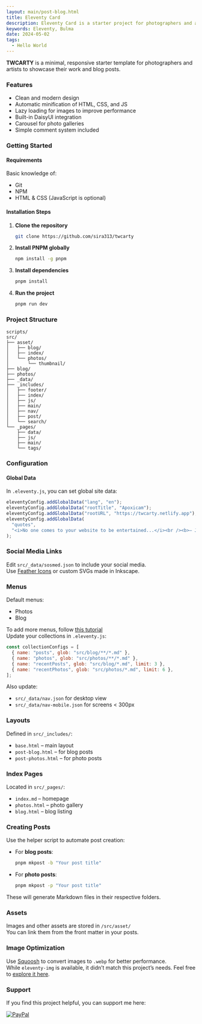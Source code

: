 ```yaml
---
layout: main/post-blog.html
title: Eleventy Card
description: Eleventy Card is a starter project for photographers and artists to showcase their work and blog content.
keywords: Eleventy, Bulma
date: 2024-05-02
tags:
  - Hello World
---
```


**TWCARTY** is a minimal, responsive starter template for photographers and artists to showcase their work and blog posts.

### Features

- Clean and modern design
- Automatic minification of HTML, CSS, and JS
- Lazy loading for images to improve performance
- Built-in DaisyUI integration
- Carousel for photo galleries
- Simple comment system included

### Getting Started

#### Requirements

Basic knowledge of:

- Git
- NPM
- HTML & CSS (JavaScript is optional)

#### Installation Steps

1. **Clone the repository**

   ```bash
   git clone https://github.com/sira313/twcarty
   ```

2. **Install PNPM globally**

   ```bash
   npm install -g pnpm
   ```

3. **Install dependencies**

   ```bash
   pnpm install
   ```

4. **Run the project**
   ```bash
   pnpm run dev
   ```

### Project Structure

```
scripts/
src/
├── asset/
│   ├── blog/
│   ├── index/
│   └── photos/
│       └── thumbnail/
├── blog/
├── photos/
├── _data/
├── _includes/
│   ├── footer/
│   ├── index/
│   ├── js/
│   ├── main/
│   ├── nav/
│   ├── post/
│   └── search/
└── _pages/
    ├── data/
    ├── js/
    ├── main/
    └── tags/
```

### Configuration

#### Global Data

In `.eleventy.js`, you can set global site data:

```js
eleventyConfig.addGlobalData("lang", "en");
eleventyConfig.addGlobalData("rootTitle", "Apoxicam");
eleventyConfig.addGlobalData("rootURL", "https://twcarty.netlify.app");
eleventyConfig.addGlobalData(
  "quotes",
  "<i>No one comes to your website to be entertained...</i><br /><b>― Jay Baer</b>"
);
```

### Social Media Links

Edit `src/_data/sosmed.json` to include your social media.  
Use [Feather Icons](https://feathericons.com) or custom SVGs made in Inkscape.

### Menus

Default menus:

- Photos
- Blog

To add more menus, follow [this tutorial](https://www.youtube.com/watch?v=kzf9A9tkkl4)  
Update your collections in `.eleventy.js`:

```js
const collectionConfigs = [
  { name: "posts", glob: "src/blog/**/*.md" },
  { name: "photos", glob: "src/photos/**/*.md" },
  { name: "recentPosts", glob: "src/blog/*.md", limit: 3 },
  { name: "recentPhotos", glob: "src/photos/*.md", limit: 6 },
];
```

Also update:

- `src/_data/nav.json` for desktop view
- `src/_data/nav-mobile.json` for screens < 300px

### Layouts

Defined in `src/_includes/`:

- `base.html` – main layout
- `post-blog.html` – for blog posts
- `post-photos.html` – for photo posts

### Index Pages

Located in `src/_pages/`:

- `index.md` – homepage
- `photos.html` – photo gallery
- `blog.html` – blog listing

### Creating Posts

Use the helper script to automate post creation:

- For **blog posts**:

  ```bash
  pnpm mkpost -b "Your post title"
  ```

- For **photo posts**:
  ```bash
  pnpm mkpost -p "Your post title"
  ```

These will generate Markdown files in their respective folders.

### Assets

Images and other assets are stored in `/src/asset/`  
You can link them from the front matter in your posts.

### Image Optimization

Use [Squoosh](https://squoosh.app) to convert images to `.webp` for better performance.  
While `eleventy-img` is available, it didn’t match this project’s needs. Feel free to [explore it here](https://www.11ty.dev/docs/plugins/image/).

### Support

If you find this project helpful, you can support me here:

[![PayPal](https://img.shields.io/badge/PayPal-00457C?style=for-the-badge&logo=paypal&logoColor=white)](https://paypal.me/aflasio)
